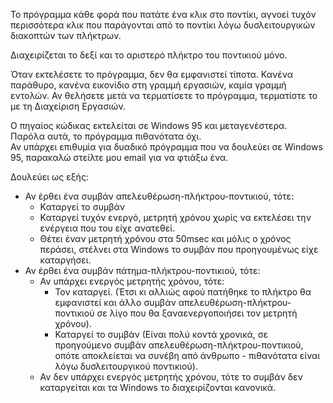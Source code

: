 Το πρόγραμμα κάθε φορά που πατάτε ένα κλικ στο ποντίκι, αγνοεί τυχόν περισσότερα κλικ που παράγονται από το ποντίκι λόγω δυσλειτουργικών διακοπτών των πλήκτρων.

Διαχειρίζεται το δεξί και το αριστερό πλήκτρο του ποντικιού μόνο.

Όταν εκτελέσετε το πρόγραμμα, δεν θα εμφανιστεί τίποτα. Κανένα παράθυρο, κανένα εικονίδιο στη γραμμή εργασιών, καμία γραμμή εντολών. Αν θελήσετε μετά να τερματίσετε το πρόγραμμα, τερματίστε το με τη Διαχείριση Εργασιών.

Ο πηγαίος κώδικας εκτελείται σε Windows 95 και μεταγενέστερα.<br>
Παρόλα αυτά, το πρόγραμμα πιθανότατα όχι.<br>
Αν υπάρχει επιθυμία για δυαδικό πρόγραμμα που να δουλεύει σε Windows 95, παρακαλώ στείλτε μου email για να φτιάξω ένα.

Δουλεύει ως εξής:
- Αν έρθει ένα συμβάν απελευθέρωση-πλήκτρου-ποντικιού, τότε:
  - Καταργεί το συμβάν
  - Καταργεί τυχόν ενεργό, μετρητή χρόνου χωρίς να εκτελέσει την ενέργεια που του είχε ανατεθεί.
  - Θέτει έναν μετρητή χρόνου στα 50msec και μόλις ο χρόνος περάσει, στέλνει στα Windows το συμβάν που προηγουμένως είχε καταργήσει.
- Αν έρθει ένα συμβάν πάτημα-πλήκτρου-ποντικιού, τότε:
  - Αν υπάρχει ενεργός μετρητής χρόνου, τότε:
    - Τον καταργεί. (Έτσι κι αλλιώς αφού πατήθηκε το πλήκτρο θα εμφανιστεί και άλλο συμβάν απελευθέρωση-πλήκτρου-ποντικιού σε λίγο που θα ξαναενεργοποιήσει τον μετρητή χρόνου).
    - Καταργεί το συμβάν (Είναι πολύ κοντά χρονικά, σε προηγούμενο συμβάν απελευθέρωση-πλήκτρου-ποντικιού, οπότε αποκλείεται να συνέβη από άνθρωπο - πιθανότατα είναι λόγω δυσλειτουργικού ποντικιού).
  - Αν δεν υπάρχει ενεργός μετρητής χρόνου, τότε το συμβάν δεν καταργείται και τα Windows το διαχειρίζονται κανονικά.
